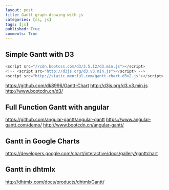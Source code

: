 ```yaml
---
layout: post
title: Gantt graph drawing with js
categories: [cs, js]
tags: [js]
published: True
comments: True
---
```


## Simple Gantt with D3

```js
<script src="//cdn.bootcss.com/d3/3.5.12/d3.min.js"></script>
<!-- <script src="http://d3js.org/d3.v3.min.js"></script> -->
<script src="http://static.mentful.com/gantt-chart-d3v2.js"></script>
```

https://github.com/dk8996/Gantt-Chart
http://d3js.org/d3.v3.min.js
http://www.bootcdn.cn/d3/

## Full Function Gantt with angular

https://github.com/angular-gantt/angular-gantt
https://www.angular-gantt.com/demo/
http://www.bootcdn.cn/angular-gantt/

## Gantt in Google Charts

https://developers.google.com/chart/interactive/docs/gallery/ganttchart

## Gantt in dhtmlx
http://dhtmlx.com/docs/products/dhtmlxGantt/
